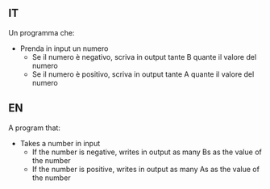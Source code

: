 ## IT
Un programma che:
- Prenda in input un numero
    - Se il numero è negativo, scriva in output tante B quante il valore del numero
    - Se il numero è positivo, scriva in output tante A quante il valore del numero

## EN
A program that:
- Takes a number in input
    - If the number is negative, writes in output as many Bs as the value of the number
    - If the number is positive, writes in output as many As as the value of the number